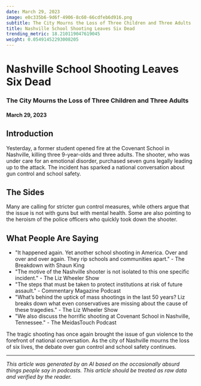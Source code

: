 ```yaml
---
date: March 29, 2023
image: e0c335b6-9d6f-4906-8c60-66cdfeb6d916.png
subtitle: The City Mourns the Loss of Three Children and Three Adults
title: Nashville School Shooting Leaves Six Dead
trending_metric: 18.210119047619045
weight: 0.05491452293008205
---
```

# Nashville School Shooting Leaves Six Dead
### The City Mourns the Loss of Three Children and Three Adults
#### March 29, 2023

## Introduction
Yesterday, a former student opened fire at the Covenant School in Nashville, killing three 9-year-olds and three adults. The shooter, who was under care for an emotional disorder, purchased seven guns legally leading up to the attack. The incident has sparked a national conversation about gun control and school safety. 

## The Sides
Many are calling for stricter gun control measures, while others argue that the issue is not with guns but with mental health. Some are also pointing to the heroism of the police officers who quickly took down the shooter. 

## What People Are Saying
- "It happened again. Yet another school shooting in America. Over and over and over again. They rip schools and communities apart." - The Breakdown with Shaun King
- "The motive of the Nashville shooter is not isolated to this one specific incident." - The Liz Wheeler Show
- "The steps that must be taken to protect institutions at risk of future assault." - Commentary Magazine Podcast
- "What’s behind the uptick of mass shootings in the last 50 years? Liz breaks down what even conservatives are missing about the cause of these tragedies." - The Liz Wheeler Show
- "We also discuss the horrific shooting at Covenant School in Nashville, Tennessee." - The MeidasTouch Podcast

The tragic shooting has once again brought the issue of gun violence to the forefront of national conversation. As the city of Nashville mourns the loss of six lives, the debate over gun control and school safety continues.

 --- 

*This article was generated by an AI based on the occasionally absurd things people say in podcasts. This article should be treated as raw data and verified by the reader.*